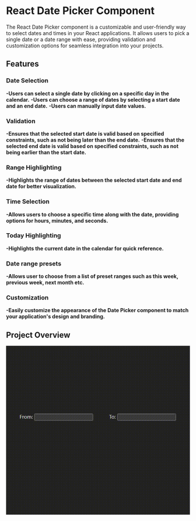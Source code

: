 # React Date Picker Component

The React Date Picker component is a customizable and user-friendly way to select dates and times in your React applications. It allows users to pick a single date or a date range with ease, providing validation and customization options for seamless integration into your projects.

## Features

### Date Selection

**-Users can select a single date by clicking on a specific day in the calendar.**
**-Users can choose a range of dates by selecting a start date and an end date.**
**-Users can manually input date values.**

### Validation

**-Ensures that the selected start date is valid based on specified constraints, such as not being later than the end date.**
**-Ensures that the selected end date is valid based on specified constraints, such as not being earlier than the start date.**

### Range Highlighting

**-Highlights the range of dates between the selected start date and end date for better visualization.**

### Time Selection

**-Allows users to choose a specific time along with the date, providing options for hours, minutes, and seconds.**

### Today Highlighting

**-Highlights the current date in the calendar for quick reference.**

### Date range presets
**-Allows user to choose from a list of preset ranges such as this week, previous week, next month etc.**

### Customization

**-Easily customize the appearance of the Date Picker component to match your application's design and branding.**

## Project Overview

<p align="center">
    <img src="04c53b61-2c71-41f0-9ca3-d108c831eb91.gif">
</p>
